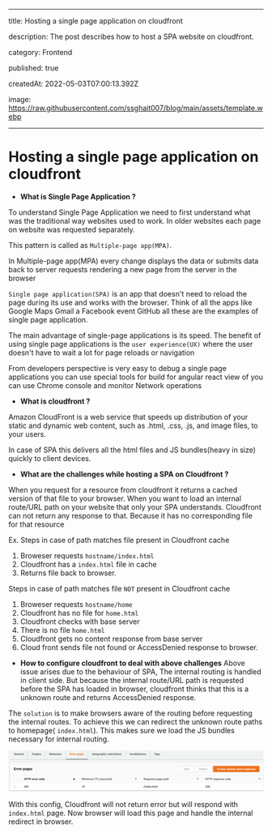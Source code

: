
---

title: Hosting a single page application on cloudfront

description: The post describes how to host a SPA website on cloudfront.

category: Frontend

published: true

createdAt: 2022-05-03T07:00:13.392Z

image: https://raw.githubusercontent.com/ssghait007/blog/main/assets/template.webp

---

  

# Hosting a single page application on cloudfront

  

-  **What is Single Page Application ?** 

  

To understand Single Page Application we need to first understand what was the traditional way websites used to work. In older websites each page on website was requested separately.

This pattern is called as `Multiple-page app(MPA)`.

In Multiple-page app(MPA) every change displays the data or submits data back to server requests rendering a new page from the server in the browser

  

`Single page application(SPA)` is an app that doesn't need to reload the page during its use and works with the browser. Think of all the apps like Google Maps Gmail a Facebook event GitHub all these are the examples of single page application.

  

The main advantage of single-page applications is its speed. The benefit of using single page applications is the `user experience(UX)` where the user doesn't have to wait a lot for page reloads or navigation

  

From developers perspective is very easy to debug a single page applications you can use special tools for build for angular react view of you can use Chrome console and monitor Network operations

  

-  **What is cloudfront ?**

Amazon CloudFront is a web service that speeds up distribution of your static and dynamic web content, such as .html, .css, .js, and image files, to your users.

  

In case of SPA this delivers all the html files and JS bundles(heavy in size) quickly to client devices.

  

-  **What are the challenges while hosting a SPA on Cloudfront ?**

When you request for a resource from cloudfront it returns a cached version of that file to your browser.
When you want to load an internal route/URL path on your website that only your SPA understands. Cloudfront can not return any response to that. Because it has no corresponding file for that resource

Ex. 
Steps in case of path matches file present in Cloudfront cache

 1. Broweser requests `hostname/index.html`
 2. Cloudfront has a `index.html` file in cache 
 3. Returns file back to browser.

Steps in case of path matches file `NOT` present in Cloudfront cache

 1. Broweser requests `hostname/home`
 2. Cloudfront has no file for `home.html`
 3. Cloudfront checks with base server 
 4. There is no file `home.html` 
 5. Cloudfront gets no content response from base server 
 6. Cloud front sends file not found or AccessDenied response to browser.

  

- **How to configure cloudfront to deal with above challenges**
Above issue arises due to the behaviour of SPA, The internal routing is handled in client side. 
But because the internal route/URL path is requested before the SPA has loaded in browser, cloudfront thinks that this is a unknown route and returns AccessDenied response.

The `solution` is to make browsers aware of the routing before requesting the internal routes. 
To achieve this we can redirect the unknown route paths to homepage( `index.html`). This makes sure we load the JS bundles necessary for internal routing.

![image alt text](https://raw.githubusercontent.com/ssghait007/blog/main/assets/cloudfront-err-page-config.png)

With this config, Cloudfront will not return error but will respond with `index.html` page. 
Now browser will load this page and handle the internal redirect in browser.
